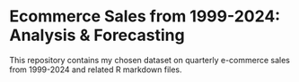 # Ecommerce Sales from 1999-2024: Analysis & Forecasting 
This repository contains my chosen dataset on quarterly e-commerce sales from 1999-2024 and related R markdown files. 

